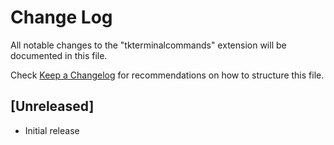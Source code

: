 # Change Log

All notable changes to the "tkterminalcommands" extension will be documented in this file.

Check [Keep a Changelog](http://keepachangelog.com/) for recommendations on how to structure this file.

## [Unreleased]

- Initial release